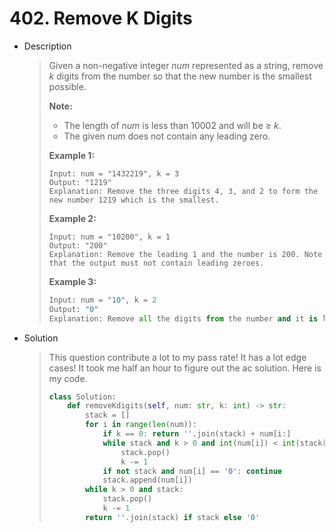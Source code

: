 # 402. Remove K Digits

- Description

  > Given a non-negative integer *num* represented as a string, remove *k* digits from the number so that the new number is the smallest possible.
  >
  > **Note:**
  >
  > - The length of *num* is less than 10002 and will be ≥ *k*.
  > - The given *num* does not contain any leading zero.
  >
  > 
  >
  > **Example 1:**
  >
  > ```
  > Input: num = "1432219", k = 3
  > Output: "1219"
  > Explanation: Remove the three digits 4, 3, and 2 to form the new number 1219 which is the smallest.
  > ```
  >
  > 
  >
  > **Example 2:**
  >
  > ```
  > Input: num = "10200", k = 1
  > Output: "200"
  > Explanation: Remove the leading 1 and the number is 200. Note that the output must not contain leading zeroes.
  > ```
  >
  > 
  >
  > **Example 3:**
  >
  > ```python
  > Input: num = "10", k = 2
  > Output: "0"
  > Explanation: Remove all the digits from the number and it is left with nothing which is 0.
  > ```

- Solution

  > This question contribute a lot to my pass rate!  It has a lot edge cases! It took me half an hour to figure out the ac solution. Here is my code.
  >
  > ```python
  > class Solution:
  >     def removeKdigits(self, num: str, k: int) -> str:
  >         stack = []
  >         for i in range(len(num)):
  >             if k == 0: return ''.join(stack) + num[i:]
  >             while stack and k > 0 and int(num[i]) < int(stack[-1]):
  >                 stack.pop()
  >                 k -= 1
  >             if not stack and num[i] == '0': continue
  >             stack.append(num[i])
  >         while k > 0 and stack:
  >             stack.pop()
  >             k -= 1
  >         return ''.join(stack) if stack else '0'
  > ```
  >
  > 